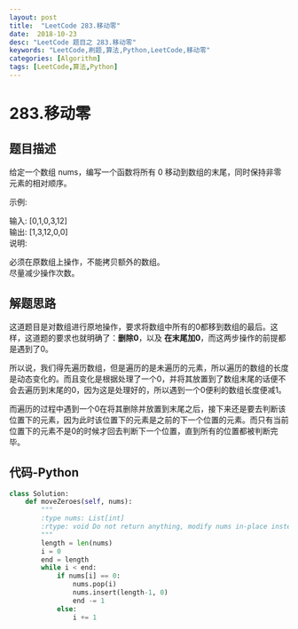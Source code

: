 ```yaml
---
layout: post
title:  "LeetCode 283.移动零"
date:  2018-10-23
desc: "LeetCode 题目之 283.移动零"
keywords: "LeetCode,刷题,算法,Python,LeetCode,移动零"
categories: [Algorithm]
tags: [LeetCode,算法,Python]
---
```

# 283.移动零

## 题目描述

给定一个数组 nums，编写一个函数将所有 0 移动到数组的末尾，同时保持非零元素的相对顺序。

示例:

输入: [0,1,0,3,12]<br/>
输出: [1,3,12,0,0]<br/>
说明:<br/>

必须在原数组上操作，不能拷贝额外的数组。<br/>
尽量减少操作次数。<br/>

## 解题思路

这道题目是对数组进行原地操作，要求将数组中所有的0都移到数组的最后。这样，这道题的要求也就明确了：**删除0**，以及 **在末尾加0**，而这两步操作的前提都是遇到了0。

所以说，我们得先遍历数组，但是遍历的是未遍历的元素，所以遍历的数组的长度是动态变化的。而且变化是根据处理了一个0，并将其放置到了数组末尾的话便不会去遍历到末尾的0，因为这是处理好的，所以遇到一个0便利的数组长度便减1。

而遍历的过程中遇到一个0在将其删除并放置到末尾之后，接下来还是要去判断该位置下的元素，因为此时该位置下的元素是之前的下一个位置的元素。而只有当前位置下的元素不是0的时候才回去判断下一个位置，直到所有的位置都被判断完毕。

## 代码-Python

```python
class Solution:
    def moveZeroes(self, nums):
        """
        :type nums: List[int]
        :rtype: void Do not return anything, modify nums in-place instead.
        """
        length = len(nums)
        i = 0
        end = length
        while i < end:
            if nums[i] == 0:
                nums.pop(i)
                nums.insert(length-1, 0)
                end -= 1
            else:
                i += 1
```